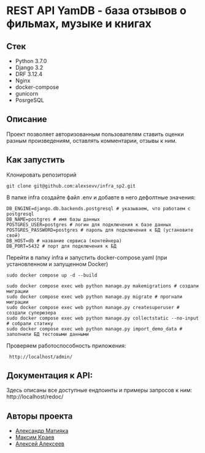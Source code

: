 # REST API YamDB - база отзывов о фильмах, музыке и книгах
## Стек
* Python 3.7.0
* Django 3.2
* DRF 3.12.4
* Nginx
* docker-compose
* gunicorn
* PosrgeSQL

## Описание
Проект позволяет авторизованным пользователям ставить оценки разным произведениям, оставлять комментарии, отзывы к ним.

## Как запустить
Клонировать репозиторий
```
git clone git@github.com:alexsevv/infra_sp2.git
```
В папке infra создайте файл .env и добавте в него дефолтные значения:
```
DB_ENGINE=django.db.backends.postgresql # указываем, что работаем с postgresql
DB_NAME=postgres # имя базы данных
POSTGRES_USER=postgres # логин для подключения к базе данных
POSTGRES_PASSWORD=postgres # пароль для подключения к БД (установите свой)
DB_HOST=db # название сервиса (контейнера)
DB_PORT=5432 # порт для подключения к БД
```
Перейти в папку infra и запустить docker-compose.yaml (при установленном и запущенном Docker)
```
sudo docker compose up -d --build
```
```
sudo docker compose exec web python manage.py makemigrations # создали миграции
sudo docker compose exec web python manage.py migrate # прогнали миграции
sudo docker compose exec web python manage.py createsuperuser # создали суперюзера
sudo docker compose exec web python manage.py collectstatic --no-input # собрали статику
sudo docker compose exec web python manage.py import_demo_data # заполнили БД тестовыми данными
```
Проверяем работоспособность приложения:
```
 http://localhost/admin/
```
## Документация к API:
Здесь описаны все доступные ендпоинты и примеры запросов к ним:
http://localhost/redoc/

## Авторы проекта
- [Александр Матияка](https://github.com/alexsevv)
- [Максим Краев](https://github.com/loony-m)
- [Алексей Алексеев](https://github.com/Litandepython)